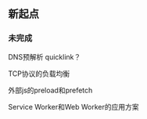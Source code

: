 ## 新起点

### 未完成

DNS预解析 quicklink？

TCP协议的负载均衡

外部js的preload和prefetch

Service Worker和Web Worker的应用方案
